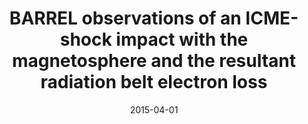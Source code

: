 ---
title: "BARREL observations of an ICME-shock impact with the magnetosphere and the resultant radiation belt electron loss"
collection: publications
permalink: /publication/2015-04-01-Halford
excerpt: ' '
date: 2015-04-01
venue: 'Journal of Geophysical Research: Space Physics'
paperurl: 'https://doi.org/10.1002/2014JA020873'
citation: 'Halford, A. J., Mcgregor, S. L., Murphy, K. R., Millan, R. M., Hudson, M. K., Woodger, L. A., et al. (2015). BARREL observations of an ICME-shock impact with the magnetosphere and the resultant radiation belt electron loss.'
---